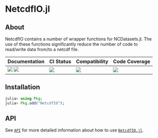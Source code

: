 # NetcdfIO.jl

<!-- Links and shortcuts -->
[ju-url]: https://github.com/Yujie-W/NetcdfIO.jl
[ju-api]: https://yujie-w.github.io/NetcdfIO.jl/stable/API/

[dev-img]: https://img.shields.io/badge/docs-dev-blue.svg
[dev-url]: https://Yujie-W.github.io/NetcdfIO.jl/dev/

[rel-img]: https://img.shields.io/badge/docs-stable-blue.svg
[rel-url]: https://Yujie-W.github.io/NetcdfIO.jl/stable/

[st-img]: https://github.com/Yujie-W/NetcdfIO.jl/workflows/JuliaStable/badge.svg?branch=main
[st-url]: https://github.com/Yujie-W/NetcdfIO.jl/actions?query=branch%3A"main"++workflow%3A"JuliaStable"

[min-img]: https://github.com/Yujie-W/NetcdfIO.jl/workflows/Julia-1.6/badge.svg?branch=main
[min-url]: https://github.com/Yujie-W/NetcdfIO.jl/actions?query=branch%3A"main"++workflow%3A"Julia-1.6"

[cov-img]: https://codecov.io/gh/Yujie-W/NetcdfIO.jl/branch/main/graph/badge.svg
[cov-url]: https://codecov.io/gh/Yujie-W/NetcdfIO.jl

## About
NetcdfIO contains a number of wrapper functions for NCDatasets.jl. The use of these functions significantly reduce the number of code to read/write data from/to a netcdf file.

| Documentation                                   | CI Status             | Compatibility           | Code Coverage           |
|:------------------------------------------------|:----------------------|:------------------------|:------------------------|
| [![][dev-img]][dev-url] [![][rel-img]][rel-url] | [![][st-img]][st-url] | [![][min-img]][min-url] | [![][cov-img]][cov-url] |


## Installation
```julia
julia> using Pkg;
julia> Pkg.add("NetcdfIO");
```


## API
See [`API`][ju-api] for more detailed information about how to use [`NetcdfIO.jl`][ju-url].
